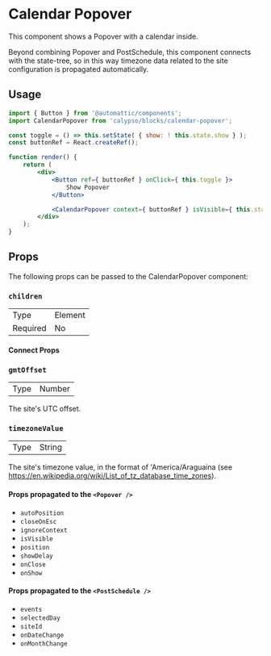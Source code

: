 # Calendar Popover

This component shows a Popover with a calendar inside.

Beyond combining Popover and PostSchedule, this component connects with the state-tree, so in this way timezone data related to the site configuration is propagated automatically.

## Usage

```jsx
import { Button } from '@automattic/components';
import CalendarPopover from 'calypso/blocks/calendar-popover';

const toggle = () => this.setState( { show: ! this.state.show } );
const buttonRef = React.createRef();

function render() {
	return (
		<div>
			<Button ref={ buttonRef } onClick={ this.toggle }>
				Show Popover
			</Button>

			<CalendarPopover context={ buttonRef } isVisible={ this.state.show } />
		</div>
	);
}
```

## Props

The following props can be passed to the CalendarPopover component:

### `children`

<table>
	<tr><td>Type</td><td>Element</td></tr>
	<tr><td>Required</td><td>No</td></tr>
</table>

#### Connect Props

### `gmtOffset`

<table>
	<tr><td>Type</td><td>Number</td></tr>
</table>

The site's UTC offset.

### `timezoneValue`

<table>
	<tr><td>Type</td><td>String</td></tr>
</table>

The site's timezone value, in the format of 'America/Araguaina (see <https://en.wikipedia.org/wiki/List_of_tz_database_time_zones>).

#### Props propagated to the `<Popover />`

- `autoPosition`
- `closeOnEsc`
- `ignoreContext`
- `isVisible`
- `position`
- `showDelay`
- `onClose`
- `onShow`

#### Props propagated to the `<PostSchedule />`

- `events`
- `selectedDay`
- `siteId`
- `onDateChange`
- `onMonthChange`
